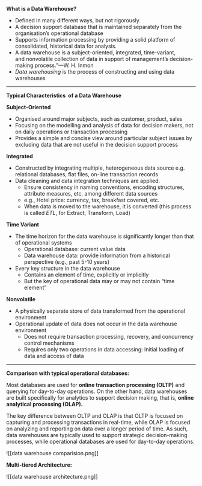 
**What is a Data Warehouse?**

-   Defined in many different ways, but not rigorously.
-   A decision support database that is maintained separately from the organisation’s operational database
-   Supports information processing by providing a solid platform of consolidated, historical data for analysis.
-   A data warehouse is a subject-oriented, integrated, time-variant, and nonvolatile collection of data in support of management’s decision-making process.”—W. H. Inmon
-   _Data warehousing_ is the process of constructing and using data warehouses

---

**Typical Characteristics  of a Data Warehouse**

**Subject-Oriented**

-   Organised around major subjects, such as customer, product, sales
-   Focusing on the modelling and analysis of data for decision makers, not on daily operations or transaction processing
-   Provides a simple and concise view around particular subject issues by excluding data that are not useful in the decision support process

**Integrated**

-   Constructed by integrating multiple, heterogeneous data source e.g. relational databases, flat files, on-line transaction records
-   Data cleaning and data integration techniques are applied.
    -   Ensure consistency in naming conventions, encoding structures, attribute measures, etc. among different data sources
    -   e.g., Hotel price: currency, tax, breakfast covered, etc.
    -   When data is moved to the warehouse, it is converted (this process is called _ETL_, for Extract, Transform, Load)

**Time Variant**

-   The time horizon for the data warehouse is significantly longer than that of operational systems
    -   Operational database: current value data
    -   Data warehouse data: provide information from a historical perspective (e.g., past 5-10 years)
-   Every key structure in the data warehouse
    -   Contains an element of time, explicitly or implicitly
    -   But the key of operational data may or may not contain “time element”

**Nonvolatile**

-   A physically separate store of data transformed from the operational environment
-   Operational update of data does not occur in the data warehouse environment
    -   Does not require transaction processing, recovery, and concurrency control mechanisms
    -   Requires only two operations in data accessing: Initial loading of data and access of data

---

**Comparison with typical operational databases:**

Most databases are used for **online transaction processing (OLTP)** and querying for day-to-day operations. On the other hand, data warehouses are built specifically for analytics to support decision making, that is, **online analytical processing (OLAP).**

The key difference between OLTP and OLAP is that OLTP is focused on capturing and processing transactions in real-time, while OLAP is focused on analyzing and reporting on data over a longer period of time. As such, data warehouses are typically used to support strategic decision-making processes, while operational databases are used for day-to-day operations.

![[data warehouse comparision.png]]

**Multi-tiered Architecture:**

![[data warehouse architecture.png]]


